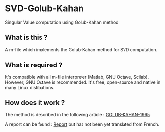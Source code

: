 # SVD-Golub-Kahan
Singular Value computation using Golub-Kahan method

## What is this ?

A m-file which implements the Golub-Kahan method for SVD computation. 

## What is required ?

It's compatible with all m-file interpreter (Matlab, GNU Octave, Scilab).
However, GNU Octave is recommended. It's free, open-source and native in many Linux distibutions.

## How does it work ?

The method is described in the following article : [GOLUB-KAHAN-1965](./GOLUB-KAHAN-1965.pdf)

A report can be found : [Report](./report.odt) but has not been yet translated from French.


